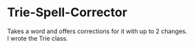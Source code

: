 # Trie-Spell-Corrector
Takes a word and offers corrections for it with up to 2 changes.</br>
I wrote the Trie class.
